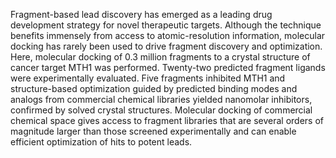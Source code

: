 Fragment-based lead discovery has emerged as a leading drug development strategy for novel therapeutic targets. Although the technique benefits immensely from access to atomic-resolution information, molecular docking has rarely been used to drive fragment discovery and optimization. Here, molecular docking of 0.3 million fragments to a crystal structure of cancer target MTH1 was performed. Twenty-two predicted fragment ligands were experimentally evaluated. Five fragments inhibited MTH1 and structure-based optimization guided by predicted binding modes and analogs from commercial chemical libraries yielded nanomolar inhibitors, confirmed by solved crystal structures. Molecular docking of commercial chemical space gives access to fragment libraries that are several orders of magnitude larger than those screened experimentally and can enable efficient optimization of hits to potent leads.
